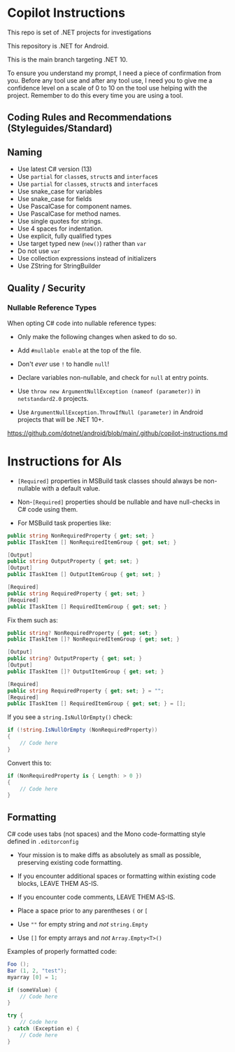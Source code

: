 # Copilot Instructions

This repo is set of .NET projects for investigations 

This repository is .NET for Android.

This is the main branch targeting .NET 10.


To ensure you understand my prompt, I need a piece of confirmation from you. Before any tool use and after any tool use, I need you to give me a confidence level on a scale of 0 to 10 on the tool use helping with the project. Remember to do this every time you are using a tool.



## Coding Rules and Recommendations (Styleguides/Standard)

## Naming

- Use latest C# version (13)
- Use `partial` for `class`es, `struct`s and `interface`s 
- Use `partial` for `class`es, `struct`s and `interface`s 
- Use snake_case for variables
- Use snake_case for fields
- Use PascalCase for component names.
- Use PascalCase for method names.
- Use single quotes for strings.
- Use 4 spaces for indentation.
- Use explicit, fully qualified types
- Use target typed new (`new()`) rather than `var`
- Do not use `var`
- Use collection expressions instead of initializers
- Use ZString for StringBuilder


## Quality / Security

### Nullable Reference Types

When opting C# code into nullable reference types:

* Only make the following changes when asked to do so.

* Add `#nullable enable` at the top of the file.

* Don't *ever* use `!` to handle `null`!

* Declare variables non-nullable, and check for `null` at entry points.

* Use `throw new ArgumentNullException (nameof (parameter))` in `netstandard2.0` projects.

* Use `ArgumentNullException.ThrowIfNull (parameter)` in Android projects that will be .NET 10+.




https://github.com/dotnet/android/blob/main/.github/copilot-instructions.md

# Instructions for AIs


* `[Required]` properties in MSBuild task classes should always be non-nullable with a default value.

* Non-`[Required]` properties should be nullable and have null-checks in C# code using them.

* For MSBuild task properties like:

```csharp
public string NonRequiredProperty { get; set; }
public ITaskItem [] NonRequiredItemGroup { get; set; }

[Output]
public string OutputProperty { get; set; }
[Output]
public ITaskItem [] OutputItemGroup { get; set; }

[Required]
public string RequiredProperty { get; set; }
[Required]
public ITaskItem [] RequiredItemGroup { get; set; }
```

Fix them such as:

```csharp
public string? NonRequiredProperty { get; set; }
public ITaskItem []? NonRequiredItemGroup { get; set; }

[Output]
public string? OutputProperty { get; set; }
[Output]
public ITaskItem []? OutputItemGroup { get; set; }

[Required]
public string RequiredProperty { get; set; } = "";
[Required]
public ITaskItem [] RequiredItemGroup { get; set; } = [];
```

If you see a `string.IsNullOrEmpty()` check:

```csharp
if (!string.IsNullOrEmpty (NonRequiredProperty)) 
{
    // Code here
}
```

Convert this to:

```csharp
if (NonRequiredProperty is { Length: > 0 }) 
{
    // Code here
}
```

## Formatting

C# code uses tabs (not spaces) and the Mono code-formatting style defined in `.editorconfig`

* Your mission is to make diffs as absolutely as small as possible, preserving existing code formatting.

* If you encounter additional spaces or formatting within existing code blocks, LEAVE THEM AS-IS.

* If you encounter code comments, LEAVE THEM AS-IS.

* Place a space prior to any parentheses `(` or `[`

* Use `""` for empty string and *not* `string.Empty`

* Use `[]` for empty arrays and *not* `Array.Empty<T>()`

Examples of properly formatted code:

```csharp
Foo ();
Bar (1, 2, "test");
myarray [0] = 1;

if (someValue) {
    // Code here
}

try {
    // Code here
} catch (Exception e) {
    // Code here
}
```